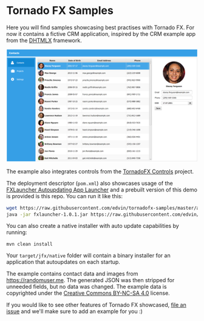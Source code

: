 # Tornado FX Samples

Here you will find samples showcasing best practises with Tornado FX. For now it contains a fictive CRM application,
inspired by the CRM example app from the [DHTMLX](http://dhtmlx.com/) framework.

![CRM Demo App](/screenshots/crm.png?raw=true "CRM Demo App")

The example also integrates controls from the [TornadoFX Controls](https://github.com/edvin/tornadofx-controls) project.

The deployment descriptor (`pom.xml`) also showcases usage of the [FXLauncher Autoupdating App Launcher](https://github.com/edvin/fxlauncher)
and a prebuilt version of this demo is provided is this repo. You can run it like this:

```bash
wget https://raw.githubusercontent.com/edvin/tornadofx-samples/master/app/lib/fxlauncher-1.0.1.jar
java -jar fxlauncher-1.0.1.jar https://raw.githubusercontent.com/edvin/tornadofx-samples/master/app 
```

You can also create a native installer with auto update capabilities by running:

```
mvn clean install
```

Your `target/jfx/native` folder will contain a binary installer for an application that autoupdates on each startup.

The example contains contact data and images from https://randomuser.me. The generated JSON was then stripped for
unneeded fields, but no data was changed. The example data is copyrighted under the
[Creative Commons BY-NC-SA 4.0](http://creativecommons.org/licenses/by-nc-sa/4.0/) license.

If you would like to see other features of Tornado FX showcased, [file an issue](https://gihub.com/edvin/tornadofx-samples/issues) 
and we'll make sure to add an example for you :)